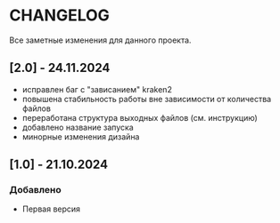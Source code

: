 # CHANGELOG
Все заметные изменения для данного проекта.

## [2.0] - 24.11.2024
- исправлен баг с "зависанием" kraken2
- повышена стабильность работы вне зависимости от количества файлов
- переработана структура выходных файлов (см. инструкцию)
- добавлено название запуска
- минорные изменения дизайна

## [1.0] - 21.10.2024
### Добавлено
- Первая версия
